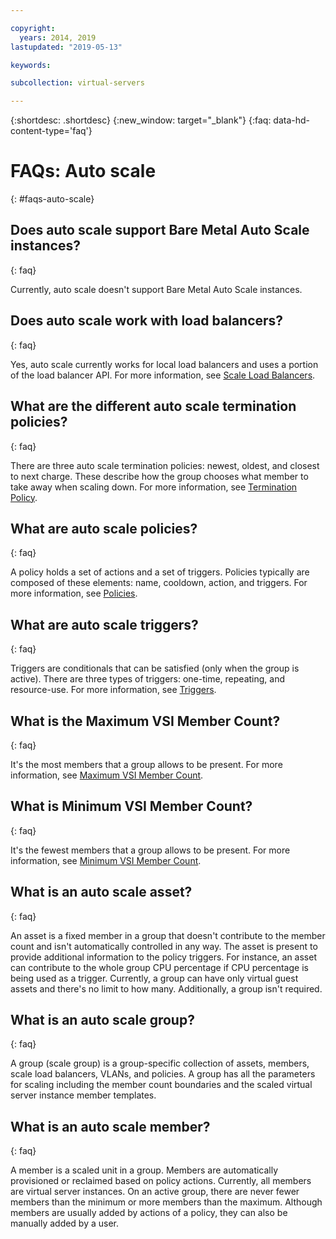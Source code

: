 ```yaml
---

copyright:
  years: 2014, 2019
lastupdated: "2019-05-13"

keywords:

subcollection: virtual-servers

---
```


{:shortdesc: .shortdesc}
{:new_window: target="_blank"}
{:faq: data-hd-content-type='faq'}

# FAQs: Auto scale
{: #faqs-auto-scale}

## Does auto scale support Bare Metal Auto Scale instances?
{: faq}

Currently, auto scale doesn't support Bare Metal Auto Scale instances.

## Does auto scale work with load balancers?
{: faq}

Yes, auto scale currently works for local load balancers and uses a portion of the load balancer API. For more information, see [Scale Load Balancers](/docs/vsi?topic=virtual-servers-auto-scale-terminology).

## What are the different auto scale termination policies?
{: faq}

There are three auto scale termination policies: newest, oldest, and closest to next charge. These describe how the group chooses what member to take away when scaling down. For more information, see [Termination Policy](/docs/vsi?topic=virtual-servers-auto-scale-terminology).

## What are auto scale policies?
{: faq}

A policy holds a set of actions and a set of triggers. Policies typically are composed of these elements: name, cooldown, action, and triggers. For more information, see [Policies](/docs/vsi?topic=virtual-servers-auto-scale-terminology).

## What are auto scale triggers?
{: faq}

Triggers are conditionals that can be satisfied (only when the group is active). There are three types of triggers: one-time, repeating, and resource-use. For more information, see [Triggers](/docs/vsi?topic=virtual-servers-auto-scale-terminology).

## What is the Maximum VSI Member Count?
{: faq}

It's the most members that a group allows to be present. For more information, see [Maximum VSI Member Count](/docs/vsi?topic=virtual-servers-auto-scale-terminology).

## What is Minimum VSI Member Count?
{: faq}

It's the fewest members that a group allows to be present. For more information, see [Minimum VSI Member Count](/docs/vsi?topic=virtual-servers-auto-scale-terminology).

## What is an auto scale asset?
{: faq}

An asset is a fixed member in a group that doesn't contribute to the member count and isn't automatically controlled in any way. The asset is present to provide additional information to the policy triggers. For instance, an asset can contribute to the whole group CPU percentage if CPU percentage is being used as a trigger. Currently, a group can have only  virtual guest assets and there's no limit to how many. Additionally, a group isn't required.

## What is an auto scale group?
{: faq}

A group (scale group) is a group-specific collection of assets, members, scale load balancers, VLANs, and policies. A group has all the parameters for scaling including the member count boundaries and the scaled virtual server instance member templates.

## What is an auto scale member?
{: faq}

A member is a scaled unit in a group. Members are automatically provisioned or reclaimed based on policy actions. Currently, all members are virtual server instances. On an active group, there are never fewer members than the minimum or more members than the maximum. Although members are usually added by actions of a policy, they can also be manually added by a user.
